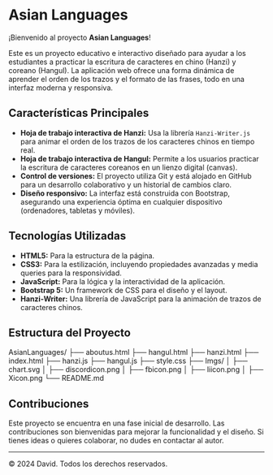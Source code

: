 # Asian Languages

¡Bienvenido al proyecto **Asian Languages**!

Este es un proyecto educativo e interactivo diseñado para ayudar a los estudiantes a practicar la escritura de caracteres en chino (Hanzi) y coreano (Hangul). La aplicación web ofrece una forma dinámica de aprender el orden de los trazos y el formato de las frases, todo en una interfaz moderna y responsiva.

## Características Principales

- **Hoja de trabajo interactiva de Hanzi:** Usa la librería `Hanzi-Writer.js` para animar el orden de los trazos de los caracteres chinos en tiempo real.
- **Hoja de trabajo interactiva de Hangul:** Permite a los usuarios practicar la escritura de caracteres coreanos en un lienzo digital (canvas).
- **Control de versiones:** El proyecto utiliza Git y está alojado en GitHub para un desarrollo colaborativo y un historial de cambios claro.
- **Diseño responsivo:** La interfaz está construida con Bootstrap, asegurando una experiencia óptima en cualquier dispositivo (ordenadores, tabletas y móviles).

## Tecnologías Utilizadas

* **HTML5:** Para la estructura de la página.
* **CSS3:** Para la estilización, incluyendo propiedades avanzadas y media queries para la responsividad.
* **JavaScript:** Para la lógica y la interactividad de la aplicación.
* **Bootstrap 5:** Un framework de CSS para el diseño y el layout.
* **Hanzi-Writer:** Una librería de JavaScript para la animación de trazos de caracteres chinos.

## Estructura del Proyecto


AsianLanguages/
├── aboutus.html
├── hangul.html
├── hanzi.html
├── index.html
├── hanzi.js
├── hangul.js
├── style.css
├── Imgs/
│   ├── chart.svg
│   ├── discordicon.png
│   ├── fbicon.png
│   ├── liicon.png
│   ├── Xicon.png
└── README.md


## Contribuciones

Este proyecto se encuentra en una fase inicial de desarrollo. Las contribuciones son bienvenidas para mejorar la funcionalidad y el diseño. Si tienes ideas o quieres colaborar, no dudes en contactar al autor.

---

© 2024 David. Todos los derechos reservados.
